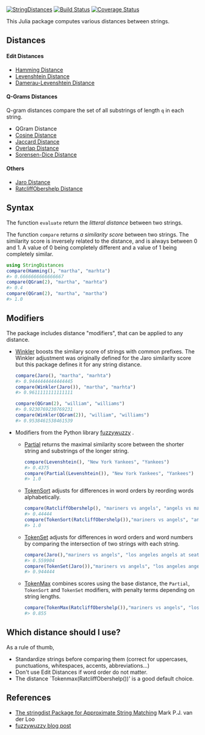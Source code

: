 [![StringDistances](http://pkg.julialang.org/badges/StringDistances_0.5.svg)](http://pkg.julialang.org/?pkg=StringDistances)
[![Build Status](https://travis-ci.org/matthieugomez/StringDistances.jl.svg?branch=master)](https://travis-ci.org/matthieugomez/StringDistances.jl)
[![Coverage Status](https://coveralls.io/repos/matthieugomez/StringDistances.jl/badge.svg?branch=master)](https://coveralls.io/r/matthieugomez/StringDistances.jl?branch=master)

This Julia package computes various distances between strings.



## Distances

#### Edit Distances
- [Hamming Distance](https://en.wikipedia.org/wiki/Hamming_distance)
- [Levenshtein Distance](https://en.wikipedia.org/wiki/Levenshtein_distance)
- [Damerau-Levenshtein Distance](https://en.wikipedia.org/wiki/Damerau%E2%80%93Levenshtein_distance)

#### Q-Grams Distances
Q-gram distances compare the set of all substrings of length `q` in each string.
- QGram Distance
- [Cosine Distance](https://en.wikipedia.org/wiki/Cosine_similarity)
- [Jaccard Distance](https://en.wikipedia.org/wiki/Jaccard_index)
- [Overlap Distance](https://en.wikipedia.org/wiki/Overlap_coefficient)
- [Sorensen-Dice Distance](https://en.wikipedia.org/wiki/S%C3%B8rensen%E2%80%93Dice_coefficient)

#### Others
- [Jaro Distance](https://en.wikipedia.org/wiki/Jaro%E2%80%93Winkler_distance)
- [RatcliffObershelp Distance](https://xlinux.nist.gov/dads/HTML/ratcliffObershelp.html)

## Syntax
The function `evaluate` return the *litteral distance* between two strings. 

The function `compare` returns  *a similarity score* between two strings. The similarity score is inversely related to the distance, and is always between 0 and 1. A value of 0 being completely different and a value of 1 being completely similar.


```julia
using StringDistances
compare(Hamming(), "martha", "marhta")
#> 0.6666666666666667
compare(QGram(2), "martha", "marhta")
#> 0.4
compare(QGram(2), "martha", "martha")
#> 1.0
```

## Modifiers

The package includes distance "modifiers", that can be applied to any distance.

- [Winkler](https://en.wikipedia.org/wiki/Jaro%E2%80%93Winkler_distance) boosts the similary score of strings with common prefixes.  The Winkler adjustment was originally defined for the Jaro similarity score but this package defines it for any string distance.

	```julia
	compare(Jaro(), "martha", "marhta")
	#> 0.9444444444444445
	compare(Winkler(Jaro()), "martha", "marhta")
	#> 0.9611111111111111

	compare(QGram(2), "william", "williams")
	#> 0.9230769230769231
	compare(Winkler(QGram(2)), "william", "williams")
	#> 0.9538461538461539
	```

- Modifiers from the Python library [fuzzywuzzy](http://chairnerd.seatgeek.com/fuzzywuzzy-fuzzy-string-matching-in-python/) .

	- [Partial](http://chairnerd.seatgeek.com/fuzzywuzzy-fuzzy-string-matching-in-python/) returns the maximal similarity score between the shorter string and substrings of the longer string.

		```julia
		compare(Levenshtein(), "New York Yankees", "Yankees")
		#> 0.4375
		compare(Partial(Levenshtein()), "New York Yankees", "Yankees")
		#> 1.0
		```

	- [TokenSort](http://chairnerd.seatgeek.com/fuzzywuzzy-fuzzy-string-matching-in-python/) adjusts for differences in word orders by reording words alphabetically. 

		```julia
		compare(RatcliffObershelp(), "mariners vs angels", "angels vs mariners")
		#> 0.44444
		compare(TokenSort(RatcliffObershelp()),"mariners vs angels", "angels vs mariners")
		#> 1.0
		```

	- [TokenSet](http://chairnerd.seatgeek.com/fuzzywuzzy-fuzzy-string-matching-in-python/) adjusts for differences in word orders and word numbers by comparing the intersection of two strings with each string.

		```julia
		compare(Jaro(),"mariners vs angels", "los angeles angels at seattle mariners")
		#> 0.559904
		compare(TokenSet(Jaro()),"mariners vs angels", "los angeles angels at seattle mariners")
		#> 0.944444
		```


	- [TokenMax](http://chairnerd.seatgeek.com/fuzzywuzzy-fuzzy-string-matching-in-python/) combines scores using the base distance, the `Partial`, `TokenSort` and `TokenSet` modifiers, with penalty terms depending on string lengths.

		```julia
		compare(TokenMax(RatcliffObershelp()),"mariners vs angels", "los angeles angels at seattle mariners")
		#> 0.855
		```

## Which distance should I use?

As a rule of thumb, 
- Standardize strings before comparing them (correct for uppercases, punctuations, whitespaces, accents, abbreviations...)
- Don't use Edit Distances if word order do not matter.
- The distance `Tokenmax(RatcliffObershelp())' is a good default choice.

## References
- [The stringdist Package for Approximate String Matching](https://journal.r-project.org/archive/2014-1/loo.pdf) Mark P.J. van der Loo
- [fuzzywuzzy blog post](http://chairnerd.seatgeek.com/fuzzywuzzy-fuzzy-string-matching-in-python/)


